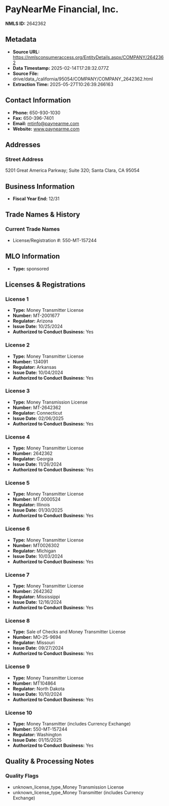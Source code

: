 # PayNearMe Financial, Inc.

**NMLS ID:** 2642362

## Metadata
- **Source URL:** https://nmlsconsumeraccess.org/EntityDetails.aspx/COMPANY/2642362
- **Data Timestamp:** 2025-02-14T17:28:32.077Z
- **Source File:** drive/data_/california/95054/COMPANY/COMPANY_2642362.html
- **Extraction Time:** 2025-05-27T10:26:39.266163

## Contact Information
- **Phone:** 650-930-1030
- **Fax:** 650-396-7401
- **Email:** mtinfo@paynearme.com
- **Website:** www.paynearme.com

## Addresses
### Street Address
5201 Great America Parkway; Suite 320; Santa Clara, CA 95054

## Business Information
- **Fiscal Year End:** 12/31

## Trade Names & History
### Current Trade Names
- License/Registration #: 550-MT-157244

## MLO Information
- **Type:** sponsored

## Licenses & Registrations

### License 1
- **Type:** Money Transmitter License
- **Number:** MT-2001677
- **Regulator:** Arizona
- **Issue Date:** 10/25/2024
- **Authorized to Conduct Business:** Yes

### License 2
- **Type:** Money Transmitter License
- **Number:** 134091
- **Regulator:** Arkansas
- **Issue Date:** 10/04/2024
- **Authorized to Conduct Business:** Yes

### License 3
- **Type:** Money Transmission License
- **Number:** MT-2642362
- **Regulator:** Connecticut
- **Issue Date:** 02/06/2025
- **Authorized to Conduct Business:** Yes

### License 4
- **Type:** Money Transmitter License
- **Number:** 2642362
- **Regulator:** Georgia
- **Issue Date:** 11/26/2024
- **Authorized to Conduct Business:** Yes

### License 5
- **Type:** Money Transmitter License
- **Number:** MT.0000524
- **Regulator:** Illinois
- **Issue Date:** 01/30/2025
- **Authorized to Conduct Business:** Yes

### License 6
- **Type:** Money Transmitter License
- **Number:** MT0026302
- **Regulator:** Michigan
- **Issue Date:** 10/03/2024
- **Authorized to Conduct Business:** Yes

### License 7
- **Type:** Money Transmitter License
- **Number:** 2642362
- **Regulator:** Mississippi
- **Issue Date:** 12/16/2024
- **Authorized to Conduct Business:** Yes

### License 8
- **Type:** Sale of Checks and Money Transmitter License
- **Number:** MO-25-9694
- **Regulator:** Missouri
- **Issue Date:** 09/27/2024
- **Authorized to Conduct Business:** Yes

### License 9
- **Type:** Money Transmitter License
- **Number:** MT104864
- **Regulator:** North Dakota
- **Issue Date:** 10/10/2024
- **Authorized to Conduct Business:** Yes

### License 10
- **Type:** Money Transmitter (includes Currency Exchange)
- **Number:** 550-MT-157244
- **Regulator:** Washington
- **Issue Date:** 01/15/2025
- **Authorized to Conduct Business:** Yes

## Quality & Processing Notes
### Quality Flags
- unknown_license_type_Money Transmission License
- unknown_license_type_Money Transmitter (includes Currency Exchange)
